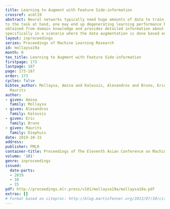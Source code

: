 ```yaml
---
title: Learning to Augment with Feature Side-information
crossref: acml19
abstract: Neural networks typically need huge amounts of data to train in order to get reasonable generalizable results. A common approach is to artificially generate samples by using prior knowledge of the data properties or other relevant domain knowledge. However, if the assumptions on the data properties are not accurate or the domain knowledge is irrelevant
to the task at hand, one may end up degenerating learning performance by using such augmented data in comparison to simply training on the limited available dataset. We propose a critical data augmentation method using feature side-information, which is
obtained from domain knowledge and provides detailed information about features' intrinsic properties. Most importantly, we introduce an instance wise quality checking procedure on the augmented data. It filters out irrelevant or harmful augmented data prior to entering the model. We validated this approach on both synthetic and real-world datasets,
specifically in a scenario where the data augmentation is done based on a task independent, unreliable source of information. The experiments show that the introduced critical data augmentation scheme helps avoid performance degeneration resulting from incorporating wrong augmented data.
layout: inproceedings
series: Proceedings of Machine Learning Research
id: mollaysa19a
month: 0
tex_title: Learning to Augment with Feature Side-information
firstpage: 173
lastpage: 187
page: 173-187
order: 173
cycles: false
bibtex_author: Mollaysa, Amina and Kalousis, Alexandros and Bruno, Eric and Diephuis,
  Maurits
author:
- given: Amina
  family: Mollaysa
- given: Alexandros
  family: Kalousis
- given: Eric
  family: Bruno
- given: Maurits
  family: Diephuis
date: 2019-10-15
address: 
publisher: PMLR
container-title: Proceedings of The Eleventh Asian Conference on Machine Learning
volume: '101'
genre: inproceedings
issued:
  date-parts:
  - 2019
  - 10
  - 15
pdf: http://proceedings.mlr.press/v101/mollaysa19a/mollaysa19a.pdf
extras: []
# Format based on citeproc: http://blog.martinfenner.org/2013/07/30/citeproc-yaml-for-bibliographies/
---
```

